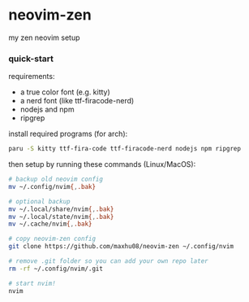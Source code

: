 # neovim-zen

my zen neovim setup

### quick-start

requirements:

- a true color font (e.g. kitty)
- a nerd font (like ttf-firacode-nerd)
- nodejs and npm
- ripgrep

install required programs (for arch):

```bash
paru -S kitty ttf-fira-code ttf-firacode-nerd nodejs npm ripgrep
```

then setup by running these commands (Linux/MacOS):

```bash
# backup old neovim config
mv ~/.config/nvim{,.bak}

# optional backup
mv ~/.local/share/nvim{,.bak}
mv ~/.local/state/nvim{,.bak}
mv ~/.cache/nvim{,.bak}

# copy neovim-zen config
git clone https://github.com/maxhu08/neovim-zen ~/.config/nvim

# remove .git folder so you can add your own repo later
rm -rf ~/.config/nvim/.git

# start nvim!
nvim
```

